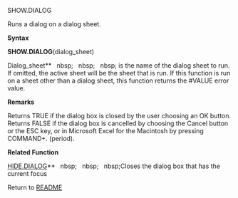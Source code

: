 SHOW.DIALOG

Runs a dialog on a dialog sheet.

**Syntax**

**SHOW.DIALOG**(dialog\_sheet)

Dialog\_sheet**&nbsp;&nbsp;&nbsp;nbsp;&nbsp;&nbsp;&nbsp;nbsp;&nbsp;&nbsp;&nbsp;nbsp;&nbsp;is the name of the dialog sheet to
run. If omitted, the active sheet will be the sheet that is run. If this
function is run on a sheet other than a dialog sheet, this function
returns the \#VALUE error value.

**Remarks**

Returns TRUE if the dialog box is closed by the user choosing an OK
button. Returns FALSE if the dialog box is cancelled by choosing the
Cancel button or the ESC key, or in Microsoft Excel for the Macintosh by
pressing COMMAND+. (period).

**Related Function**

[HIDE.DIALOG](HIDE.DIALOG.md)**&nbsp;&nbsp;&nbsp;nbsp;&nbsp;&nbsp;&nbsp;nbsp;&nbsp;&nbsp;&nbsp;nbsp;Closes the dialog box that has the current
focus



Return to [README](README.md)

